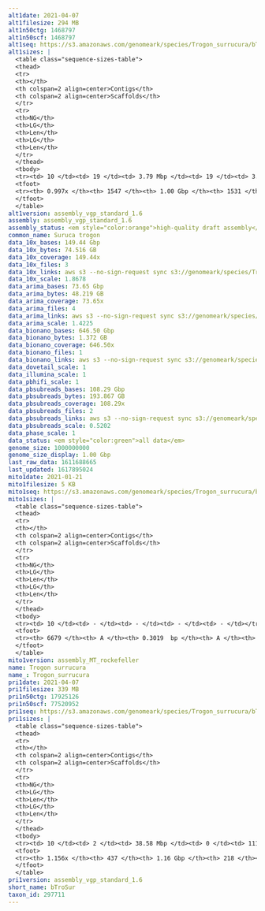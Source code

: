 ```yaml
---
alt1date: 2021-04-07
alt1filesize: 294 MB
alt1n50ctg: 1468797
alt1n50scf: 1468797
alt1seq: https://s3.amazonaws.com/genomeark/species/Trogon_surrucura/bTroSur1/assembly_vgp_standard_1.6/bTroSur1.alt.asm.20210407.fasta.gz
alt1sizes: |
  <table class="sequence-sizes-table">
  <thead>
  <tr>
  <th></th>
  <th colspan=2 align=center>Contigs</th>
  <th colspan=2 align=center>Scaffolds</th>
  </tr>
  <tr>
  <th>NG</th>
  <th>LG</th>
  <th>Len</th>
  <th>LG</th>
  <th>Len</th>
  </tr>
  </thead>
  <tbody>
  <tr><td> 10 </td><td> 19 </td><td> 3.79 Mbp </td><td> 19 </td><td> 3.79 Mbp </td></tr>  <tr><td> 20 </td><td> 49 </td><td> 2.95 Mbp </td><td> 49 </td><td> 2.95 Mbp </td></tr>  <tr><td> 30 </td><td> 86 </td><td> 2.42 Mbp </td><td> 86 </td><td> 2.42 Mbp </td></tr>  <tr><td> 40 </td><td> 135 </td><td> 1.84 Mbp </td><td> 135 </td><td> 1.84 Mbp </td></tr>  <tr style="background-color:#cccccc;"><td> 50 </td><td> 195 </td><td> 1.47 Mbp </td><td> 195 </td><td> 1.47 Mbp </td></tr>  <tr><td> 60 </td><td> 272 </td><td> 1.14 Mbp </td><td> 272 </td><td> 1.14 Mbp </td></tr>  <tr><td> 70 </td><td> 372 </td><td> 0.88 Mbp </td><td> 371 </td><td> 0.88 Mbp </td></tr>  <tr><td> 80 </td><td> 505 </td><td> 0.64 Mbp </td><td> 504 </td><td> 0.64 Mbp </td></tr>  <tr><td> 90 </td><td> 711 </td><td> 0.35 Mbp </td><td> 709 </td><td> 0.35 Mbp </td></tr>  <tr><td> 100 </td><td> - </td><td> - </td><td> - </td><td> - </td></tr>  </tbody>
  <tfoot>
  <tr><th> 0.997x </th><th> 1547 </th><th> 1.00 Gbp </th><th> 1531 </th><th> 1.00 Gbp </th></tr>
  </tfoot>
  </table>
alt1version: assembly_vgp_standard_1.6
assembly: assembly_vgp_standard_1.6
assembly_status: <em style="color:orange">high-quality draft assembly</em>
common_name: Suruca trogon
data_10x_bases: 149.44 Gbp
data_10x_bytes: 74.516 GB
data_10x_coverage: 149.44x
data_10x_files: 3
data_10x_links: aws s3 --no-sign-request sync s3://genomeark/species/Trogon_surrucura/bTroSur1/genomic_data/10x/ .<br>
data_10x_scale: 1.8678
data_arima_bases: 73.65 Gbp
data_arima_bytes: 48.219 GB
data_arima_coverage: 73.65x
data_arima_files: 4
data_arima_links: aws s3 --no-sign-request sync s3://genomeark/species/Trogon_surrucura/bTroSur1/genomic_data/arima/ .<br>
data_arima_scale: 1.4225
data_bionano_bases: 646.50 Gbp
data_bionano_bytes: 1.372 GB
data_bionano_coverage: 646.50x
data_bionano_files: 1
data_bionano_links: aws s3 --no-sign-request sync s3://genomeark/species/Trogon_surrucura/bTroSur1/genomic_data/bionano/ .<br>
data_dovetail_scale: 1
data_illumina_scale: 1
data_pbhifi_scale: 1
data_pbsubreads_bases: 108.29 Gbp
data_pbsubreads_bytes: 193.867 GB
data_pbsubreads_coverage: 108.29x
data_pbsubreads_files: 2
data_pbsubreads_links: aws s3 --no-sign-request sync s3://genomeark/species/Trogon_surrucura/bTroSur1/genomic_data/pacbio/ . --exclude "*ccs*bam*"<br>
data_pbsubreads_scale: 0.5202
data_phase_scale: 1
data_status: <em style="color:green">all data</em>
genome_size: 1000000000
genome_size_display: 1.00 Gbp
last_raw_data: 1611688665
last_updated: 1617895024
mito1date: 2021-01-21
mito1filesize: 5 KB
mito1seq: https://s3.amazonaws.com/genomeark/species/Trogon_surrucura/bTroSur1/assembly_MT_rockefeller/bTroSur1.MT.20210121.fasta.gz
mito1sizes: |
  <table class="sequence-sizes-table">
  <thead>
  <tr>
  <th></th>
  <th colspan=2 align=center>Contigs</th>
  <th colspan=2 align=center>Scaffolds</th>
  </tr>
  <tr>
  <th>NG</th>
  <th>LG</th>
  <th>Len</th>
  <th>LG</th>
  <th>Len</th>
  </tr>
  </thead>
  <tbody>
  <tr><td> 10 </td><td> - </td><td> - </td><td> - </td><td> - </td></tr>  <tr><td> 20 </td><td> - </td><td> - </td><td> - </td><td> - </td></tr>  <tr><td> 30 </td><td> - </td><td> - </td><td> - </td><td> - </td></tr>  <tr><td> 40 </td><td> - </td><td> - </td><td> - </td><td> - </td></tr>  <tr style="background-color:#cccccc;"><td> 50 </td><td> - </td><td style="background-color:#ff8888;"> - </td><td> - </td><td style="background-color:#ff8888;"> - </td></tr>  <tr><td> 60 </td><td> - </td><td> - </td><td> - </td><td> - </td></tr>  <tr><td> 70 </td><td> - </td><td> - </td><td> - </td><td> - </td></tr>  <tr><td> 80 </td><td> - </td><td> - </td><td> - </td><td> - </td></tr>  <tr><td> 90 </td><td> - </td><td> - </td><td> - </td><td> - </td></tr>  <tr><td> 100 </td><td> - </td><td> - </td><td> - </td><td> - </td></tr>  </tbody>
  <tfoot>
  <tr><th> 6679 </th><th> A </th><th> 0.3019  bp </th><th> A </th><th> 0.3019  bp </th></tr>
  </tfoot>
  </table>
mito1version: assembly_MT_rockefeller
name: Trogon surrucura
name_: Trogon_surrucura
pri1date: 2021-04-07
pri1filesize: 339 MB
pri1n50ctg: 17925126
pri1n50scf: 77520952
pri1seq: https://s3.amazonaws.com/genomeark/species/Trogon_surrucura/bTroSur1/assembly_vgp_standard_1.6/bTroSur1.pri.asm.20210407.fasta.gz
pri1sizes: |
  <table class="sequence-sizes-table">
  <thead>
  <tr>
  <th></th>
  <th colspan=2 align=center>Contigs</th>
  <th colspan=2 align=center>Scaffolds</th>
  </tr>
  <tr>
  <th>NG</th>
  <th>LG</th>
  <th>Len</th>
  <th>LG</th>
  <th>Len</th>
  </tr>
  </thead>
  <tbody>
  <tr><td> 10 </td><td> 2 </td><td> 38.58 Mbp </td><td> 0 </td><td> 111.67 Mbp </td></tr>  <tr><td> 20 </td><td> 5 </td><td> 33.16 Mbp </td><td> 1 </td><td> 93.14 Mbp </td></tr>  <tr><td> 30 </td><td> 8 </td><td> 26.86 Mbp </td><td> 3 </td><td> 82.43 Mbp </td></tr>  <tr><td> 40 </td><td> 12 </td><td> 22.53 Mbp </td><td> 4 </td><td> 82.02 Mbp </td></tr>  <tr style="background-color:#cccccc;"><td> 50 </td><td> 17 </td><td style="background-color:#88ff88;"> 17.93 Mbp </td><td> 5 </td><td style="background-color:#88ff88;"> 77.52 Mbp </td></tr>  <tr><td> 60 </td><td> 23 </td><td> 15.32 Mbp </td><td> 7 </td><td> 50.53 Mbp </td></tr>  <tr><td> 70 </td><td> 31 </td><td> 11.71 Mbp </td><td> 9 </td><td> 39.31 Mbp </td></tr>  <tr><td> 80 </td><td> 41 </td><td> 8.92 Mbp </td><td> 12 </td><td> 33.24 Mbp </td></tr>  <tr><td> 90 </td><td> 53 </td><td> 7.33 Mbp </td><td> 16 </td><td> 21.97 Mbp </td></tr>  <tr><td> 100 </td><td> 70 </td><td> 4.55 Mbp </td><td> 21 </td><td> 15.60 Mbp </td></tr>  </tbody>
  <tfoot>
  <tr><th> 1.156x </th><th> 437 </th><th> 1.16 Gbp </th><th> 218 </th><th> 1.17 Gbp </th></tr>
  </tfoot>
  </table>
pri1version: assembly_vgp_standard_1.6
short_name: bTroSur
taxon_id: 297711
---
```

